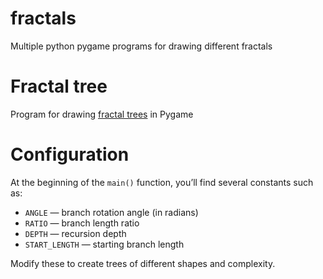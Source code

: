 # fractals
Multiple python pygame programs for drawing different fractals

# Fractal tree
Program for drawing [fractal trees](https://en.wikipedia.org/wiki/Fractal_canopy) in Pygame

# Configuration
At the beginning of the `main()` function, you’ll find several constants such as:
- `ANGLE` — branch rotation angle (in radians)
- `RATIO` — branch length ratio
- `DEPTH` — recursion depth
- `START_LENGTH` — starting branch length

Modify these to create trees of different shapes and complexity.
